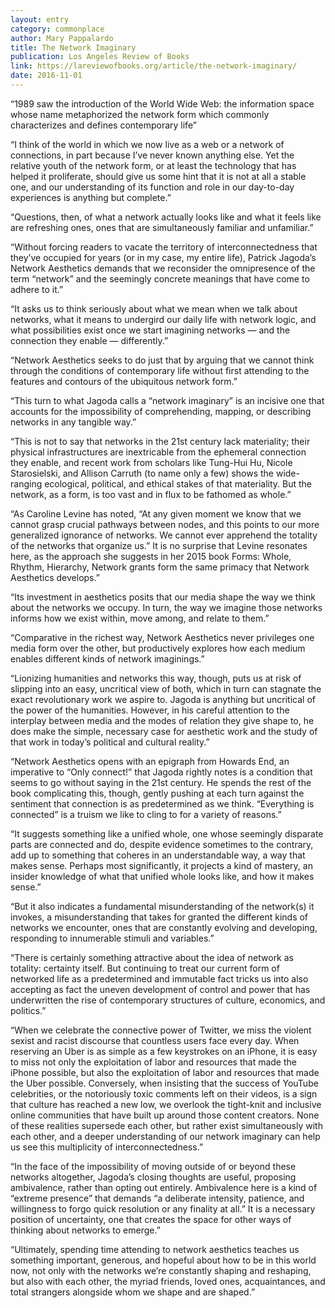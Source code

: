 ```yaml
---
layout: entry
category: commonplace
author: Mary Pappalardo
title: The Network Imaginary
publication: Los Angeles Review of Books
link: https://lareviewofbooks.org/article/the-network-imaginary/
date: 2016-11-01
---
```


“1989 saw the introduction of the World Wide Web: the information space whose name metaphorized the network form which commonly characterizes and defines contemporary life”

“I think of the world in which we now live as a web or a network of connections, in part because I’ve never known anything else. Yet the relative youth of the network form, or at least the technology that has helped it proliferate, should give us some hint that it is not at all a stable one, and our understanding of its function and role in our day-to-day experiences is anything but complete.”

“Questions, then, of what a network actually looks like and what it feels like are refreshing ones, ones that are simultaneously familiar and unfamiliar.”

“Without forcing readers to vacate the territory of interconnectedness that they’ve occupied for years (or in my case, my entire life), Patrick Jagoda’s Network Aesthetics demands that we reconsider the omnipresence of the term “network” and the seemingly concrete meanings that have come to adhere to it.”

“It asks us to think seriously about what we mean when we talk about networks, what it means to undergird our daily life with network logic, and what possibilities exist once we start imagining networks — and the connection they enable — differently.”

“Network Aesthetics seeks to do just that by arguing that we cannot think through the conditions of contemporary life without first attending to the features and contours of the ubiquitous network form.”

“This turn to what Jagoda calls a “network imaginary” is an incisive one that accounts for the impossibility of comprehending, mapping, or describing networks in any tangible way.”

“This is not to say that networks in the 21st century lack materiality; their physical infrastructures are inextricable from the ephemeral connection they enable, and recent work from scholars like Tung-Hui Hu, Nicole Starosielski, and Allison Carruth (to name only a few) shows the wide-ranging ecological, political, and ethical stakes of that materiality. But the network, as a form, is too vast and in flux to be fathomed as whole.”

“As Caroline Levine has noted, “At any given moment we know that we cannot grasp crucial pathways between nodes, and this points to our more generalized ignorance of networks. We cannot ever apprehend the totality of the networks that organize us.” It is no surprise that Levine resonates here, as the approach she suggests in her 2015 book Forms: Whole, Rhythm, Hierarchy, Network grants form the same primacy that Network Aesthetics develops.”

“Its investment in aesthetics posits that our media shape the way we think about the networks we occupy. In turn, the way we imagine those networks informs how we exist within, move among, and relate to them.”

“Comparative in the richest way, Network Aesthetics never privileges one media form over the other, but productively explores how each medium enables different kinds of network imaginings.”

“Lionizing humanities and networks this way, though, puts us at risk of slipping into an easy, uncritical view of both, which in turn can stagnate the exact revolutionary work we aspire to. Jagoda is anything but uncritical of the power of the humanities. However, in his careful attention to the interplay between media and the modes of relation they give shape to, he does make the simple, necessary case for aesthetic work and the study of that work in today’s political and cultural reality.”

“Network Aesthetics opens with an epigraph from Howards End, an imperative to “Only connect!” that Jagoda rightly notes is a condition that seems to go without saying in the 21st century. He spends the rest of the book complicating this, though, gently pushing at each turn against the sentiment that connection is as predetermined as we think. “Everything is connected” is a truism we like to cling to for a variety of reasons.”

“It suggests something like a unified whole, one whose seemingly disparate parts are connected and do, despite evidence sometimes to the contrary, add up to something that coheres in an understandable way, a way that makes sense. Perhaps most significantly, it projects a kind of mastery, an insider knowledge of what that unified whole looks like, and how it makes sense.”

“But it also indicates a fundamental misunderstanding of the network(s) it invokes, a misunderstanding that takes for granted the different kinds of networks we encounter, ones that are constantly evolving and developing, responding to innumerable stimuli and variables.”

“There is certainly something attractive about the idea of network as totality: certainty itself. But continuing to treat our current form of networked life as a predetermined and immutable fact tricks us into also accepting as fact the uneven development of control and power that has underwritten the rise of contemporary structures of culture, economics, and politics.”

“When we celebrate the connective power of Twitter, we miss the violent sexist and racist discourse that countless users face every day. When reserving an Uber is as simple as a few keystrokes on an iPhone, it is easy to miss not only the exploitation of labor and resources that made the iPhone possible, but also the exploitation of labor and resources that made the Uber possible. Conversely, when insisting that the success of YouTube celebrities, or the notoriously toxic comments left on their videos, is a sign that culture has reached a new low, we overlook the tight-knit and inclusive online communities that have built up around those content creators. None of these realities supersede each other, but rather exist simultaneously with each other, and a deeper understanding of our network imaginary can help us see this multiplicity of interconnectedness.”

“In the face of the impossibility of moving outside of or beyond these networks altogether, Jagoda’s closing thoughts are useful, proposing ambivalence, rather than opting out entirely. Ambivalence here is a kind of “extreme presence” that demands “a deliberate intensity, patience, and willingness to forgo quick resolution or any finality at all.” It is a necessary position of uncertainty, one that creates the space for other ways of thinking about networks to emerge.”

“Ultimately, spending time attending to network aesthetics teaches us something important, generous, and hopeful about how to be in this world now, not only with the networks we’re constantly shaping and reshaping, but also with each other, the myriad friends, loved ones, acquaintances, and total strangers alongside whom we shape and are shaped.”


